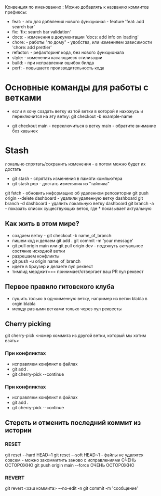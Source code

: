 Конвенция по именованию :
Можно добавлять к названию коммитов префиксы:

- feat: - это для добвления нового функционал - feature
  'feat: add search bar'
- fix:
  'fix: search bar validation'
- docs: - изменения в документации
  'docs: add info on loading'
- chore: - работы "по дому" - удобства, или изменияем зависимости
  'chore: add prettier'
- refactor: - рефакторинг кода, без нового функционала
- style: - изменения касающиеся стилизации
- build: - при исправлении ошибок билда
- perf: - повышаете производительность кода

# Основные команды для работы с ветками

- если я хочу создать ветку из той ветки в которой я нахожусь
  и переключится на эту ветку: git checkout -b example-name

- git checkout main - переключиться в ветку main - обратите внимание без кавычек

# Stash

локально спрятать/сохранить изменения - а потом можно будет их достать

- git stash - спрятать изменения в памяти компьютера
- git stash pop - достать изменяния из "тайника"

git fetch - обновить информацию об удаленном репозитории
git push origin --delete dashboard - удалили удаленную ветку dashboard
git branch -d dashboard - удалить локальную ветку dashboard
git branch -a - показать список существующих веток, где \* показывает актуальную

## Как жить в этом мире?

- создаем ветку - git checkout -b name_of_branch
- пишем код и делаем
  git add .
  git commit -m 'your message'
- git pull origin main или git pull origin dev - подтянуть актуальное состяние исходной ветки
- разрешаем конфликты
- git push -u origin name_of_branch
- идете в браузер и делаете пул реквест
- тимлид мерджит=== принимает/отвергает ваш PR пул реквест

## Первое правило гитовского клуба

- пушить только в одноименную ветку, например из ветки blabla в orgin blabla
- между разными ветками только через пул реквесты

## Cherry picking
git cherry-pick <номер коммита из другой ветки, который мы хотим взять>

### При конфликтах
- исправляем конфликт в файлах
- git add .
- git cherry-pick --continue

### При конфликтах
- исправляем конфликт в файлах
- git add .
- git cherry-pick --continue

## Стереть и отменить последний коммит из истории
### RESET
git reset --hard HEAD~1
git reset --soft HEAD~1 - файлы не удалятся совсем - можно закоммитить заново с исправлениями
ОЧЕНЬ ОСТОРОЖНО
git push origin main --force 
ОЧЕНЬ ОСТОРОЖНО

### REVERT
git revert <хэш коммита> --no-edit -n
git commit -m 'сообщение'